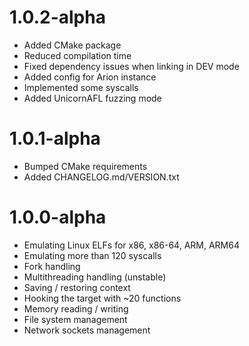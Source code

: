 # 1.0.2-alpha
- Added CMake package
- Reduced compilation time
- Fixed dependency issues when linking in DEV mode
- Added config for Arion instance
- Implemented some syscalls
- Added UnicornAFL fuzzing mode

# 1.0.1-alpha
- Bumped CMake requirements
- Added CHANGELOG.md/VERSION.txt

# 1.0.0-alpha
- Emulating Linux ELFs for x86, x86-64, ARM, ARM64
- Emulating more than 120 syscalls
- Fork handling
- Multithreading handling (unstable)
- Saving / restoring context
- Hooking the target with ~20 functions
- Memory reading / writing
- File system management
- Network sockets management
